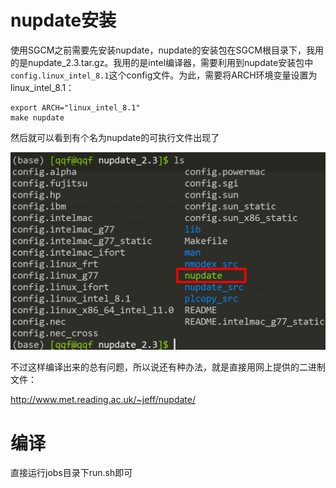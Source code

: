 # nupdate安装

使用SGCM之前需要先安装nupdate，nupdate的安装包在SGCM根目录下，我用的是nupdate_2.3.tar.gz。我用的是intel编译器，需要利用到nupdate安装包中`config.linux_intel_8.1`这个config文件。为此，需要将ARCH环境变量设置为linux_intel_8.1：

```shell
export ARCH="linux_intel_8.1"
make nupdate
```

然后就可以看到有个名为nupdate的可执行文件出现了

![](./001.png)

不过这样编译出来的总有问题，所以说还有种办法，就是直接用网上提供的二进制文件：

<http://www.met.reading.ac.uk/~jeff/nupdate/>

# 编译

直接运行jobs目录下run.sh即可

